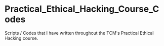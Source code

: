 # Practical_Ethical_Hacking_Course_Codes
Scripts / Codes that I have written throughout the TCM's Practical Ethical Hacking course.
